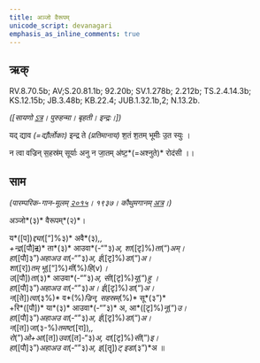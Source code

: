 ```yaml
---
title: अञ्जो वैरूपम्  
unicode_script: devanagari  
emphasis_as_inline_comments: true
---   
```


## ऋक्

RV.8.70.5b; AV;S.20.81.1b; 92.20b; SV.1.278b; 2.212b; TS.2.4.14.3b; KS.12.15b; JB.3.48b; KB.22.4; JUB.1.32.1b,2; N.13.2b.

*([सायणो [ऽत्र](https://archive.org/stream/RgVedaWithSayanasCommentaryPart3/rv_sayanabhasya_part3%23page/n911/mode/2up&sa=D&ust=1542425956260000)। पुरुहन्मा। बृहती। इन्द्रः।])*

यद् द्याव *(=द्यौर्लोकाः)* इन्द्र ते *(प्रतिमानाय)* श॒तं श॒तम् भूमीः उ॒त स्युः ।

न त्वा वज्रिन् स॒हस्र॑म् सूर्याः अनु न जा॒तम् अ॑ष्ट॒*(=अश्नुते)* रोद॑सी ।।

## साम

*(पारम्परिक-गान-मूलम् [२०१५](https://sanskritdocuments.org/sites/pssramanujaswamy/AASHEERVACHANA%2520SAAMAANI.pdf&sa=D&ust=1542425956261000)। १९३७। कौथुमगानम् [अत्र](https://archive.org/details/SamaVedaSanhitaWithSayanabhashyaVolume2SatyavrataSamasrami1876bis_201804/page/n403)।)*

अञ्जो*(३)* वैरूपम्*(२)*।

य*([प])*द्द्या*([“]%३)* अवै*(३)*,,  
+न्द्र*([पौ]~~द्र~~)* ता*(३)* आउवा*(-“"३)*अ, शा*([टृ]%)*ता*(“)*अम्।  
हा*([पौ]३”)*अहाअउ वा*(-“”३)*अ, ई*([टृ]%)*डा*(“)*अ।  
शा*([र])*तम् भू*([“]%)*मी*(%)*हि*(v)*।  
उ*([पौ])*ता*(३)* आउवा*(-“”३)*अ,  सी*([टृ]%)*यू*(“)*हु ।  
हा*([पौ]३”)*अहाअउ वा*(-“”३)*अ। ई*([टृ]%)*डा*(“)*अ।  
न*([ते])*त्वा*(३%)* व*(%)*ज्रिन्, सहस्रम्*(%)* सू*(३”)*  
+रि*([पौ])* या*(३)* आउवा*(-“”३)* अ,  आ*([टृ]%)*नू*(“)*उ।   
हा*([पौ]३”)*अहाअउ वा*(-“”३)*अ, ई*([टृ]%)*डा*(“)*अ।  
न*([त])*जा*(३-%)*तमष्ट*([रा])*,,  
रो*(”)*ओ+आ*([त])*उवा*([त]-“३)*अ, दा*([टृ]%)*सी*(”)*इ।  
हा*([पौ]३”)*अहाअउ वा*(-“”३)*अ, इ*([तॄ])*ट् इडा*(३”)*अ ॥